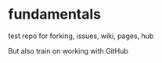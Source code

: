 fundamentals
============

test repo for forking, issues, wiki, pages, hub

But also train on working with GitHub
